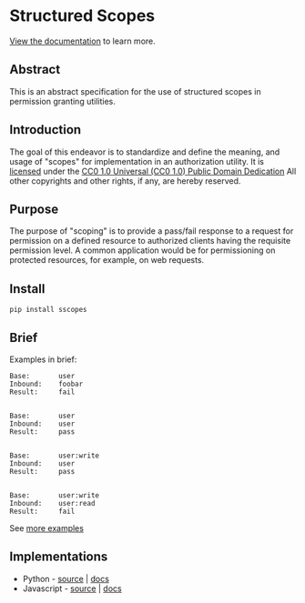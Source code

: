# Structured Scopes

[View the documentation](https://ahopkins.github.io/structured-scopes/) to learn more.

## Abstract

This is an abstract specification for the use of structured scopes in permission granting utilities.

## Introduction

The goal of this endeavor is to standardize and define the meaning, and usage of "scopes" for implementation in an authorization utility. It is [licensed](https://github.com/ahopkins/structured-scopes/blob/master/LICENSE) under the [CC0 1.0 Universal (CC0 1.0)
Public Domain Dedication](https://creativecommons.org/publicdomain/zero/1.0/) All other copyrights and other rights, if any, are hereby reserved.

## Purpose

The purpose of "scoping" is to provide a pass/fail response to a request for permission on a defined resource to authorized clients having the requisite permission level. A common application would be for permissioning on protected resources, for example, on web requests.

## Install

```
pip install sscopes
```

## Brief

Examples in brief:

```
Base:       user
Inbound:    foobar
Result:     fail


Base:       user
Inbound:    user
Result:     pass


Base:       user:write
Inbound:    user
Result:     pass


Base:       user:write
Inbound:    user:read
Result:     fail
```

See [more examples](https://ahopkins.github.io/structured-scopes/examples/)


## Implementations

- Python - [source](https://github.com/ahopkins/sscopes-python) | [docs](https://ahopkins.github.io/structured-scopes/implementations/)
- Javascript - [source](https://github.com/ahopkins/sscopes-javascript) | [docs](https://ahopkins.github.io/structured-scopes/implementations/)

